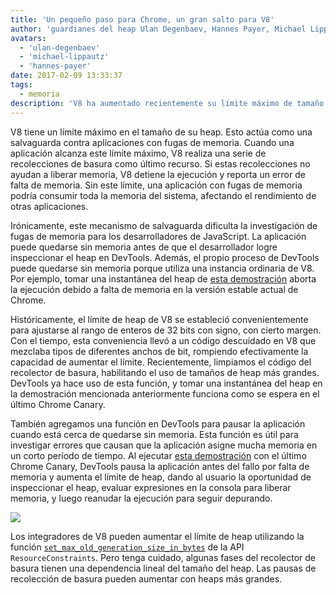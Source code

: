 ```yaml
---
title: 'Un pequeño paso para Chrome, un gran salto para V8'
author: 'guardianes del heap Ulan Degenbaev, Hannes Payer, Michael Lippautz, y el guerrero de DevTools Alexey Kozyatinskiy'
avatars:
  - 'ulan-degenbaev'
  - 'michael-lippautz'
  - 'hannes-payer'
date: 2017-02-09 13:33:37
tags:
  - memoria
description: 'V8 ha aumentado recientemente su límite máximo de tamaño de heap.'
---
```

V8 tiene un límite máximo en el tamaño de su heap. Esto actúa como una salvaguarda contra aplicaciones con fugas de memoria. Cuando una aplicación alcanza este límite máximo, V8 realiza una serie de recolecciones de basura como último recurso. Si estas recolecciones no ayudan a liberar memoria, V8 detiene la ejecución y reporta un error de falta de memoria. Sin este límite, una aplicación con fugas de memoria podría consumir toda la memoria del sistema, afectando el rendimiento de otras aplicaciones.

<!--truncate-->
Irónicamente, este mecanismo de salvaguarda dificulta la investigación de fugas de memoria para los desarrolladores de JavaScript. La aplicación puede quedarse sin memoria antes de que el desarrollador logre inspeccionar el heap en DevTools. Además, el propio proceso de DevTools puede quedarse sin memoria porque utiliza una instancia ordinaria de V8. Por ejemplo, tomar una instantánea del heap de [esta demostración](https://ulan.github.io/misc/heap-snapshot-demo.html) aborta la ejecución debido a falta de memoria en la versión estable actual de Chrome.

Históricamente, el límite de heap de V8 se estableció convenientemente para ajustarse al rango de enteros de 32 bits con signo, con cierto margen. Con el tiempo, esta conveniencia llevó a un código descuidado en V8 que mezclaba tipos de diferentes anchos de bit, rompiendo efectivamente la capacidad de aumentar el límite. Recientemente, limpiamos el código del recolector de basura, habilitando el uso de tamaños de heap más grandes. DevTools ya hace uso de esta función, y tomar una instantánea del heap en la demostración mencionada anteriormente funciona como se espera en el último Chrome Canary.

También agregamos una función en DevTools para pausar la aplicación cuando está cerca de quedarse sin memoria. Esta función es útil para investigar errores que causan que la aplicación asigne mucha memoria en un corto período de tiempo. Al ejecutar [esta demostración](https://ulan.github.io/misc/oom.html) con el último Chrome Canary, DevTools pausa la aplicación antes del fallo por falta de memoria y aumenta el límite de heap, dando al usuario la oportunidad de inspeccionar el heap, evaluar expresiones en la consola para liberar memoria, y luego reanudar la ejecución para seguir depurando.

![](/_img/heap-size-limit/debugger.png)

Los integradores de V8 pueden aumentar el límite de heap utilizando la función [`set_max_old_generation_size_in_bytes`](https://codesearch.chromium.org/chromium/src/v8/include/v8-isolate.h?q=set_max_old_generation_size_in_bytes) de la API `ResourceConstraints`. Pero tenga cuidado, algunas fases del recolector de basura tienen una dependencia lineal del tamaño del heap. Las pausas de recolección de basura pueden aumentar con heaps más grandes.
